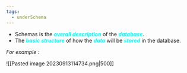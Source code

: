 ```yaml
---
tags:
  - underSchema
---
```

- Schemas is the ***<span style="color:#00ffff">overall description</span>*** of the ***<span style="color:#00ffff">database</span>***.
- The ***<span style="color:#00ffff">basic structure</span>*** of how the ***<span style="color:#00ffff">data</span>*** will be ***<span style="color:#00ffff">stored</span>*** in the database. 

*For example :*

![[Pasted image 20230913114734.png|500]]